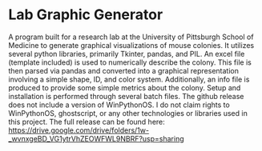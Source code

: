 # Lab Graphic Generator
A program built for a research lab at the University of Pittsburgh School of Medicine to generate graphical visualizations of mouse colonies. It utilizes several python libraries, primarily Tkinter, pandas, and PIL. An excel file (template included) is used to numerically describe the colony. This file is then parsed via pandas and converted into a graphical representation involving a simple shape, ID, and color system. Additionally, an info file is produced to provide some simple metrics about the colony. Setup and installation is performed through several batch files. The github release does not include a version of WinPythonOS. I do not claim rights to WinPythonOS, ghostscript, or any other technologies or libraries used in this project. The full release can be found here:
https://drive.google.com/drive/folders/1w-_wvnxgeBD_VG1ytrVhZEOWFWL9NBRF?usp=sharing
